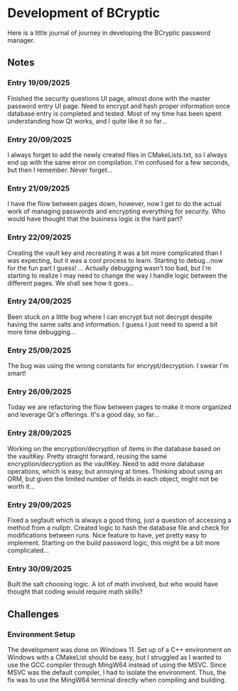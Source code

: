# Development of BCryptic
Here is a little journal of journey in developing the BCryptic password manager. 

## Notes

### Entry 19/09/2025
Finished the security questions UI page, almost done with the master password entry UI page. Need to encrypt and hash proper information once database entry is completed and tested. Most of my time has been spent understanding how Qt works, and I quite like it so far...

### Entry 20/09/2025
I always forget to add the newly created files in CMakeLists.txt, so I always end up with the same error on compilation. I'm confused for a few seconds, but then I remember. Never forget...

### Entry 21/09/2025
I have the flow between pages down, however, now I get to do the actual work of managing passwords and encrypting everything for security. Who would have thought that the business logic is the hard part?

### Entry 22/09/2025
Creating the vault key and recreating it was a bit more complicated than I was expecting, but it was a cool process to learn. Starting to debug...now for the fun part I guess! ... Actually debugging wasn't too bad, but I'm starting to realize I may need to change the way I handle logic between the different pages. We shall see how it goes...

### Entry 24/09/2025
Been stuck on a little bug where I can encrypt but not decrypt despite having the same salts and information. I guess I just need to spend a bit more time debugging...

### Entry 25/09/2025
The bug was using the wrong constants for encrypt/decryption. I swear I'm smart!

### Entry 26/09/2025
Today we are refactoring the flow between pages to make it more organized and leverage Qt's offerings. It's a good day, so far...

### Entry 28/09/2025
Working on the encryption/decryption of items in the database based on the vaultKey. Pretty straight forward, reusing the same encryption/decryption as the vaultKey. Need to add more database operations, which is easy, but annoying at times. Thinking about using an ORM, but given the limited number of fields in each object, might not be worth it...

### Entry 29/09/2025
Fixed a segfault which is always a good thing, just a question of accessing a method from a nullptr. Created logic to hash the database file and check for modifications between runs. Nice feature to have, yet pretty easy to implement. Starting on the build password logic, this might be a bit more complicated...

### Entry 30/09/2025
Built the salt choosing logic. A lot of math involved, but who would have thought that coding would require math skills?

## Challenges

### Environment Setup
The development was done on Windows 11. Set up of a C++ environment on Windows with a CMakeList should be easy, but I struggled as I wanted to use the GCC compiler through MingW64 instead of using the MSVC. Since MSVC was the default compiler, I had to isolate the environment. Thus, the fix was to use the MingW64 terminal directly when compiling and building. 
